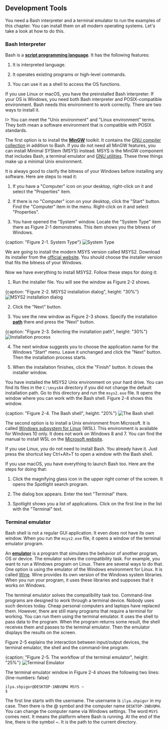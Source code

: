 ## Development Tools

You need a Bash interpreter and a terminal emulator to run the examples of this chapter. You can install them on all modern operating systems. Let's take a look at how to do this.

### Bash Interpreter

Bash is a [**script programming language**](https://en.wikipedia.org/wiki/Scripting_language). It has the following features:

1. It is interpreted language.

2. It operates existing programs or high-level commands.

3. You can use it as a shell to access the OS functions.

If you use Linux or macOS, you have the preinstalled Bash interpreter. If your OS is Windows, you need both Bash interpreter and POSIX-compatible environment. Bash needs this environment to work correctly. There are two ways to install it.

I> You can meet the "Unix environment" and "Linux environment" terms. They both mean a software environment that is compatible with POSIX standards.

The first option is to install the [**MinGW**](https://en.wikipedia.org/wiki/MinGW) toolkit. It contains the [GNU compiler collection](https://en.wikipedia.org/wiki/GNU_Compiler_Collection) in addition to Bash. If you do not need all MinGW features, you can install Minimal SYStem (MSYS) instead. MSYS is the MinGW component that includes Bash, a terminal emulator and [GNU utilities](https://en.wikipedia.org/wiki/GNU_Core_Utilities). These three things make up a minimal Unix environment.

It is always good to clarify the bitness of your Windows before installing any software. Here are steps to read it:

1. If you have a "Computer" icon on your desktop, right-click on it and select the "Properties" item.

2. If there is no "Computer" icon on your desktop, click the "Start" button. Find the "Computer" item in the menu. Right-click on it and select "Properties".

3. You have opened the "System" window. Locate the "System Type" item there as Figure 2-1 demonstrates. This item shows you the bitness of Windows.

{caption: "Figure 2-1. System Type"}
![System Type](images/BashShell/windows-system-type.png)

We are going to install the modern MSYS version called MSYS2. Download its installer from the [official website](https://www.msys2.org). You should choose the installer version that fits the bitness of your Windows.

Now we have everything to install MSYS2. Follow these steps for doing it:

1. Run the installer file. You will see the window as Figure 2-2 shows.

{caption: "Figure 2-2. MSYS2 installation dialog", height: "30%"}
![MSYS2 installation dialog](images/BashShell/msys2-install.png)

2. Click the "Next" button.

3. You see the new window as Figure 2-3 shows. Specify the installation [**path**](https://en.wikipedia.org/wiki/Path_(computing)) there and press the "Next" button.

{caption: "Figure 2-3. Selecting the installation path", height: "30%"}
![Installation process](images/BashShell/msys2-path.png)

4. The next window suggests you to choose the application name for the Windows "Start" menu. Leave it unchanged and click the "Next" button. Then the installation process starts.

4. When the installation finishes, click the "Finish" button. It closes the installer window.

You have installed the MSYS2 Unix environment on your hard drive. You can find its files in the `C:\msys64` directory if you did not change the default installation path. Go to this directory and run the `msys2.exe` file. It opens the window where you can work with the Bash shell. Figure 2-4 shows this window.

{caption: "Figure 2-4. The Bash shell", height: "20%"}
![The Bash shell](images/BashShell/bash-window.png)

The second option is to install a Unix environment from Microsoft. It is called [Windows subsystem for Linux](https://en.wikipedia.org/wiki/Windows_Subsystem_for_Linux) (WSL). This environment is available for Windows 10 only. It does not work on Windows 8 and 7. You can find the manual to install WSL on the [Microsoft website](https://docs.microsoft.com/en-us/windows/wsl/install-win10).

If you use Linux, you do not need to install Bash. You already have it. Just press the shortcut key Ctrl+Alt+T to open a window with the Bash shell.

If you use macOS, you have everything to launch Bash too. Here are the steps for doing that:

1. Click the magnifying glass icon in the upper right corner of the screen. It opens the Spotlight search program.

2. The dialog box appears. Enter the text "Terminal" there.

3. Spotlight shows you a list of applications. Click on the first line in the list with the "Terminal" text.

### Terminal emulator

Bash shell is not a regular GUI application. It even does not have its own window. When you run the `msys2.exe` file, it opens a window of the terminal emulator program.

An [**emulator**](https://en.wikipedia.org/wiki/Emulator) is a program that simulates the behavior of another program, OS or device. The emulator solves the compatibility task. For example, you want to run a Windows program on Linux. There are several ways to do that. One option is using the emulator of the Windows environment for Linux. It is called [Wine](https://en.wikipedia.org/wiki/Wine_(software)). Wine provides its own version of the Windows system libraries. When you run your program, it uses these libraries and supposes that it works on Windows.

The terminal emulator solves the compatibility task too. Command-line programs are designed to work through a terminal device. Nobody uses such devices today. Cheap personal computers and laptops have replaced them. However, there are still many programs that require a terminal for working. You can run them using the terminal emulator. It uses the shell to pass data to the program. When the program returns some result, the shell receives them and passes to the terminal emulator. Then the emulator displays the results on the screen.

Figure 2-5 explains the interaction between input/output devices, the terminal emulator, the shell and the command-line program.

{caption: "Figure 2-5. The workflow of the terminal emulator", height: "25%"}
![Terminal Emulator](images/BashShell/terminal-emulator.png)

The terminal emulator window in Figure 2-4 shows the following two lines:
{line-numbers: false}
```
ilya.shpigor@DESKTOP-1NBVQM4 MSYS ~
$
```

The first line starts with the username. The username is `ilya.shpigor` in my case. Then there is the @ symbol and the computer name `DESKTOP-1NBVQM4`. You can change the computer name via Windows settings. The word `MSYS` comes next. It means the platform where Bash is running. At the end of the line, there is the symbol ~. It is the path to the current directory.
